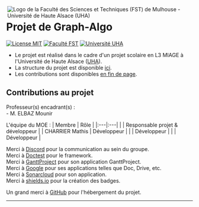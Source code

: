 <img align="right" src="https://www.fst.uha.fr/wp-content/uploads/2018/06/cropped-logo-site-V3.png" title="Logo de la Faculté des Sciences et Techniques (FST) de Mulhouse - Université de Haute Alsace (UHA)">

# Projet de Graph-Algo

[![License MIT](https://img.shields.io/github/license/Dieupix/Graph?color=dark&style=for-the-badge)](https://github.com/Dieupix/Graph/blob/main/LICENSE.md)
[![Faculté FST](https://img.shields.io/badge/Faculté-FST-blue?style=for-the-badge)](https://www.fst.uha.fr)
[![Université UHA](https://img.shields.io/badge/Université-UHA-darkblue?style=for-the-badge)](https://www.uha.fr)

- Le projet est réalisé dans le cadre d'un projet scolaire en L3 MIAGE à l'Université de Haute Alsace ([UHA](https://www.uha.fr)).
- La structure du projet est disponible <a href="#structure">ici</a>.
- Les contributions sont disponibles <a href="#contributions">en fin de page</a>.

## Contributions au projet

Professeur(s) encadrant(s) :\
\- M. ELBAZ Mounir

L'équipe du MOE :
| Membre			| Rôle 								|
|:---|:---|
| 	| Responsable projet & développeur	|
| CHARRIER Mathis 	| Développeur 						|
| | Développeur						|
| 	| Développeur						|

Merci à [Discord](https://discord.com) pour la communication au sein du groupe.\
Merci à [Doctest](https://github.com/doctest/doctest) pour le framework.\
Merci à [GanttProject](https://www.ganttproject.biz) pour son application GanttProject.\
Merci à [Google](https://google.com) pour ses applications telles que Doc, Drive, etc.\
Merci à [Sonarcloud](https://sonarcloud.com) pour son application.\
Merci à [shields.io](https://shields.io) pour la création des badges.

Un grand merci à [GitHub](https://github.com) pour l'hébergement du projet.

---
